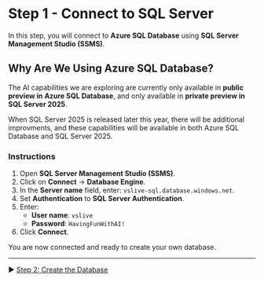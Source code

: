 # Step 1 - Connect to SQL Server

In this step, you will connect to **Azure SQL Database** using **SQL Server Management Studio (SSMS)**.

## Why Are We Using Azure SQL Database?

The AI capabilities we are exploring are currently only available in **public preview in Azure SQL Database**,
and only available in **private preview in SQL Server 2025**.

When SQL Server 2025 is released later this year, there will be additional improvments, and these capabilities will be available in both Azure SQL Database and SQL Server 2025.

### Instructions

1. Open **SQL Server Management Studio (SSMS)**.
2. Click on **Connect** → **Database Engine**.
3. In the **Server name** field, enter: `vslive-sql.database.windows.net`.
4. Set **Authentication** to **SQL Server Authentication**.
5. Enter:
   - **User name**: `vslive`
   - **Password**: `HavingFunWithAI!`
6. Click **Connect**.

You are now connected and ready to create your own database.

___

▶ [Step 2: Create the Database](https://github.com/lennilobel/sql2022-workshop-hol-vegas2025/blob/master/HOL/4.%20AI%20Features/2.%20Vectorize%20Data.md)
